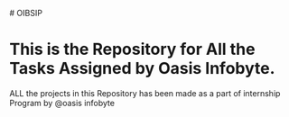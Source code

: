 #   OIBSIP

# This is the Repository for All the Tasks Assigned by Oasis Infobyte.

ALL the projects in this Repository has been made as a part of internship Program by @oasis infobyte

